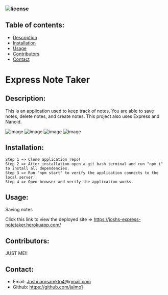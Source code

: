  ### [![license](https://img.shields.io/badge/license-MIT-blueviolet)](https://shields.io)


  ## Table of contents:
  - [Description](#description)
  - [Installation](#installation)
  - [Usage](#usage)
  - [Contributors](#contributors)
  - [Contact](#contact)

  # Express Note Taker

  ## Description:
  This is an application used to keep track of notes. You are able to save notes, delete notes, and create notes. This project also uses Express and Nanoid. 
  
  ![image](https://user-images.githubusercontent.com/81341368/130330240-6ee7d37f-2502-4c99-b684-6544085f2217.png)
  ![image](https://user-images.githubusercontent.com/81341368/130330264-0777860e-2074-4224-8d5f-55b66ce9d750.png)
  ![image](https://user-images.githubusercontent.com/81341368/130330282-8a3834ee-06ca-4387-9de8-076c795dc2ed.png)
  ![image](https://user-images.githubusercontent.com/81341368/130330351-25f1299b-36c7-4853-9bac-ae8f7f47fcca.png)




  ## Installation:
    Step 1 => Clone application repo! 
    Step 2 => After installation open a git bash terminal and run "npm i" to install all dependencies. 
    Step 3 => Run "npm start" to verify the application connects to the local server. 
    Step 4 => Open browser and verify the application works.

  ## Usage:
  Saving notes
  
  Click this link to view the deployed site =>  https://joshs-express-notetaker.herokuapp.com/

  ## Contributors:
  JUST ME!!

  ## Contact:
  - Email: Joshuarosamktp4@gmail.com
  - Github: https://github.com/jalmo1
